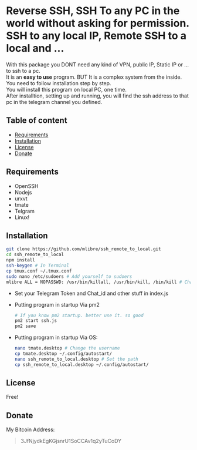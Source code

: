 # Reverse SSH, SSH To any PC in the world without asking for permission. SSH to any local IP, Remote SSH to a local and ...
With this package you DONT need any kind of VPN, public IP, Static IP or ... to ssh to a pc.  
It is an **easy to use** program. BUT It is a complex system from the inside.
You need to follow installation step by step.  
You will install this program on local PC, one time.  
After installtion, setting up and running, you will find the ssh address to that pc in the telegram channel you defined.

## Table of content
+ [Requirements](#requirements)
+ [Installation](#installation)
+ [License](#license)
+ [Donate](#donate)

## Requirements
+ OpenSSH
+ Nodejs
+ urxvt
+ tmate
+ Telgram
+ Linux!

## Installation
~~~bash
git clone https://github.com/mlibre/ssh_remote_to_local.git
cd ssh_remote_to_local
npm install
ssh-keygen # In Terminal
cp tmux.conf ~/.tmux.conf
sudo nano /etc/sudoers # Add yourself to sudoers
mlibre ALL = NOPASSWD: /usr/bin/killall, /usr/bin/kill, /bin/kill # Change mlibre to your username
~~~
* Set your Telegram Token and Chat_id and other stuff in index.js

* Putting program in startup Via pm2
	~~~bash
	# If you know pm2 startup. better use it. so good
	pm2 start ssh.js
	pm2 save
	~~~

* Putting program in startup Via OS:
	~~~bash
	nano tmate.desktop # Change the username
	cp tmate.desktop ~/.config/autostart/
	nano ssh_remote_to_local.desktop # Set the path
	cp ssh_remote_to_local.desktop ~/.config/autostart/
	~~~
## License
Free!

## Donate
My Bitcoin Address:
> 3JfNjydkEgKGjsnrU1SoCCAv1q2yTuCoDY